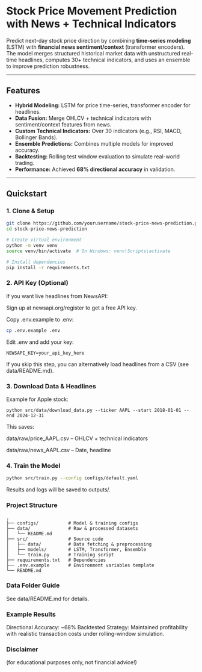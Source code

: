 # Stock Price Movement Prediction with News + Technical Indicators

Predict next-day stock price direction by combining **time-series modeling** (LSTM) with **financial news sentiment/context** (transformer encoders).  
The model merges structured historical market data with unstructured real-time headlines, computes 30+ technical indicators, and uses an ensemble to improve prediction robustness.

---

## Features
- **Hybrid Modeling:** LSTM for price time-series, transformer encoder for headlines.
- **Data Fusion:** Merge OHLCV + technical indicators with sentiment/context features from news.
- **Custom Technical Indicators:** Over 30 indicators (e.g., RSI, MACD, Bollinger Bands).
- **Ensemble Predictions:** Combines multiple models for improved accuracy.
- **Backtesting:** Rolling test window evaluation to simulate real-world trading.
- **Performance:** Achieved **68% directional accuracy** in validation.

---

## Quickstart

### 1. Clone & Setup
```bash
git clone https://github.com/yourusername/stock-price-news-prediction.git
cd stock-price-news-prediction

# Create virtual environment
python -m venv venv
source venv/bin/activate  # On Windows: venv\Scripts\activate

# Install dependencies
pip install -r requirements.txt
```
### 2. API Key (Optional)
If you want live headlines from NewsAPI:

Sign up at newsapi.org/register to get a free API key.

Copy .env.example to .env:
```bash
cp .env.example .env
```
Edit .env and add your key:
```
NEWSAPI_KEY=your_api_key_here
```
If you skip this step, you can alternatively load headlines from a CSV (see data/README.md).

### 3. Download Data & Headlines
Example for Apple stock:
```
python src/data/download_data.py --ticker AAPL --start 2018-01-01 --end 2024-12-31
```
This saves:

data/raw/price_AAPL.csv – OHLCV + technical indicators

data/raw/news_AAPL.csv – Date, headline

### 4. Train the Model
```bash
python src/train.py --config configs/default.yaml
```
Results and logs will be saved to outputs/.

### Project Structure
```
.
├── configs/           # Model & training configs
├── data/              # Raw & processed datasets
│   └── README.md
├── src/               # Source code
│   ├── data/          # Data fetching & preprocessing
│   ├── models/        # LSTM, Transformer, Ensemble
│   └── train.py       # Training script
├── requirements.txt   # Dependencies
├── .env.example       # Environment variables template
└── README.md
```
### Data Folder Guide
See data/README.md for details.

### Example Results
Directional Accuracy: ~68%
Backtested Strategy: Maintained profitability with realistic transaction costs under rolling-window simulation.

### Disclaimer
(for educational purposes only, not financial advice!)
